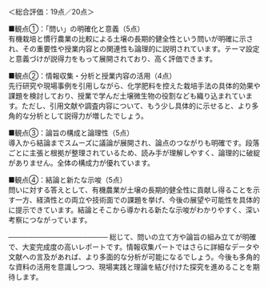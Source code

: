 ＜総合評価：19点／20点＞

■観点①：「問い」の明確化と意義（5点）  
有機栽培と慣行農業の比較による土壌の長期的健全性という問いが明確に示され、その重要性や授業内容との関連性も論理的に説明されています。テーマ設定と意義づけが説得力をもって展開されており、高く評価できます。

■観点②：情報収集・分析と授業内容の活用（4点）  
先行研究や現場事例を引用しながら、化学肥料を控えた栽培手法の具体的効果や課題を検討しており、授業で学んだ土壌微生物の役割なども織り込まれています。ただし、引用文献や調査内容について、もう少し具体的に示せると、より多角的な分析として説得力が増したでしょう。

■観点③：論旨の構成と論理性（5点）  
導入から結論までスムーズに議論が展開され、論点のつながりも明確です。段落ごとに主張と根拠が整理されているため、読み手が理解しやすく、論理的に破綻がありません。全体の構成力が優れています。

■観点④：結論と新たな示唆（5点）  
問いに対する答えとして、有機農業が土壌の長期的健全性に貢献し得ることを示す一方、経済性との両立や技術面での課題を挙げ、今後の展望や可能性を具体的に提示できています。結論とそこから導かれる新たな示唆がわかりやすく、深い考察につながっています。

────────────────────
総じて、問いの立て方や論旨の組み立てが明確で、大変完成度の高いレポートです。情報収集パートではさらに詳細なデータや文献への言及があれば、より多面的な分析が可能になるでしょう。今後も多角的な資料の活用を意識しつつ、現場実践と理論を結び付けた探究を進めることを期待します。